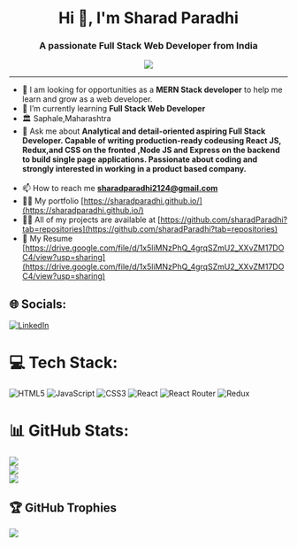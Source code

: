 

<h1 align="center">Hi 👋, I'm Sharad Paradhi</h1>
<h3 align="center">A passionate Full Stack Web Developer from India</h3>
<p align="center">
  <a href="https://github.com/DenverCoder1/readme-typing-svg">
    <img src="https://readme-typing-svg.demolab.com/?lines=Hi! My self Sharad Paradhi; I am a Full-stack%20web%20developer 👨🏻‍💻; Curious%20to%20learn%20new%20things !&font=Fira%20Code&center=true&width=440&height=45&color=#37bcf7&vCenter=true&size=22&pause=1000"></a>
</p>
<hr></hr>

- 🌱 I am looking for opportunities as a **MERN Stack developer** to help me learn and grow as a web developer.
- 🌱 I’m currently learning **Full Stack Web Developer**
-  🏛 Saphale,Maharashtra
- 💬 Ask me about **Analytical and detail-oriented aspiring Full Stack Developer. Capable of writing production-ready codeusing React JS, Redux,and CSS on the fronted ,Node JS and Express on the backend to build single page applications. Passionate about coding and strongly interested in working in a product based company.**
 <br><br>
- 📫 How to reach me **sharadparadhi2124@gmail.com**
- 👨‍💻 My portfolio [https://sharadparadhi.github.io/](https://sharadparadhi.github.io/)
- 👨‍💻 All of my projects are available at [https://github.com/sharadParadhi?tab=repositories](https://github.com/sharadParadhi?tab=repositories)
- 📄 My Resume [https://drive.google.com/file/d/1x5liMNzPhQ_4grqSZmU2_XXvZM17DOC4/view?usp=sharing](https://drive.google.com/file/d/1x5liMNzPhQ_4grqSZmU2_XXvZM17DOC4/view?usp=sharing)
## 🌐 Socials:
[![LinkedIn](https://img.shields.io/badge/LinkedIn-%230077B5.svg?logo=linkedin&logoColor=white)](https://www.linkedin.com/in/sharad-paradhi-777a33241/)


# 💻 Tech Stack:
![HTML5](https://img.shields.io/badge/html5-%23E34F26.svg?style=for-the-badge&logo=html5&logoColor=white) ![JavaScript](https://img.shields.io/badge/javascript-%23323330.svg?style=for-the-badge&logo=javascript&logoColor=%23F7DF1E) ![CSS3](https://img.shields.io/badge/css3-%231572B6.svg?style=for-the-badge&logo=css3&logoColor=white) ![React](https://img.shields.io/badge/react-%2320232a.svg?style=for-the-badge&logo=react&logoColor=%2361DAFB) ![React Router](https://img.shields.io/badge/React_Router-CA4245?style=for-the-badge&logo=react-router&logoColor=white) ![Redux](https://img.shields.io/badge/redux-%23593d88.svg?style=for-the-badge&logo=redux&logoColor=white)
# 📊 GitHub Stats:
![](https://github-readme-stats.vercel.app/api?username=sharadParadhi&theme=radical&hide_border=false&include_all_commits=true&count_private=true)<br/>
![](https://github-readme-streak-stats.herokuapp.com/?user=sharadParadhi&theme=radical&hide_border=false)<br/>
![](https://github-readme-stats.vercel.app/api/top-langs/?username=sharadParadhi&theme=radical&hide_border=false&include_all_commits=true&count_private=true&layout=compact)

## 🏆 GitHub Trophies
![](https://github-profile-trophy.vercel.app/?username=sharadParadhi&theme=radical&no-frame=false&no-bg=false&margin-w=4)
